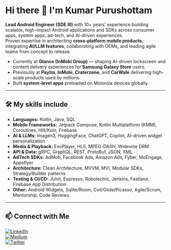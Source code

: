 # Hi there 👋 I'm Kumar Purushottam

**Lead Android Engineer (SDE III)** with 10+ years’ experience building scalable, high-impact Android applications and SDKs across consumer apps, system apps, ad-tech, and AI-driven experiences.  
Proven expertise in architecting **cross-platform mobile products**, integrating **AI/LLM features**, collaborating with OEMs, and leading agile teams from concept to release.

- Currently at **Glance (InMobi Group)** — shaping AI-driven lockscreen and content delivery experiences for **Samsung Galaxy Store** users.  
- Previously at **Paytm**, **InMobi**, **Craterzone**, and **CarWale** delivering high-scale products used by millions.  
- Built **system-level apps** preloaded on Motorola devices globally.  

---

## 🛠 My skills include
- **Languages:** Kotlin, Java, SQL  
- **Mobile Frameworks:** Jetpack Compose, Kotlin Multiplatform (KMM), Coroutines, Hilt/Koin, Firebase  
- **AI & LLMs:** Imagen3, HuggingFace, ChatGPT, Copilot, AI-driven widget personalization  
- **Media & Playback:** ExoPlayer, HLS, MPEG-DASH, Widevine DRM  
- **API & Data:** gRPC, GraphQL, REST, ProtoBuf, JSON, XML  
- **AdTech SDKs:** AdMob, Facebook Ads, Amazon Ads, Fyber, MoEngage, Appsflyer  
- **Architecture:** Clean Architecture, MVVM, MVI, Modular SDKs, Strategy/Builder patterns  
- **Testing & CI/CD:** JUnit, Espresso, Robolectric, Jenkins, Fastlane, Firebase App Distribution  
- **Other:** Android Widgets, Sqlite/Room, Coil/Glide/Picasso, Agile/Scrum, Mentorship, Code Reviews  

<!-- 
---
## 🚀 Featured Projects

### Glance AI Lockscreen ([Galaxy Store](https://www.businesswire.com/news/home/20250604735236/en/Glance-and-Samsung-Galaxy-Store-Partner-to-Redefine-Mobile-Commerce-Launching-a-New-AI-Shopping-Experience-for-Samsung-Users-in-US))
AI-generated art wallpapers & personalized try-on product imagery using Imagen3 + gRPC/CDN delivery.

### GlanceFolders ([Play Store](https://play.google.com/store/apps/dev?id=7123915605434477513&hl=en_IN))
4M+ active users, modular architecture, monetization boosts, in-house GraphQL SDK to reduce APK size.

### InMobi System Installer (Preloaded on Motorola Devices)
Secure IPC via AIDL for centralized installs across Glance preloads on Motorola global SKUs.

### Roposo Video Shopping ([Play Store](https://play.google.com/store/search?q=roposo&c=apps&hl=en))
KMM-shared business logic for Android/iOS; coordinated release cycles, UI revamp, and media stack.

### Paytm Recharge & Bill Payments ([Play Store](https://play.google.com/store/apps/details?id=net.one97.paytm&hl=en_IN))
Re-architected high-scale recharge flows, improved retention, migrated legacy Java to Kotlin.

---

## 🏆 Awards & Recognition
- **Avengers Award**
- **Bond007 Award**
- **Bond007 Award**

---

## 📅 Experience Timeline

**Lead Android Engineer — Glance (InMobi Group)** *(Jul 2023 – Present)*  
[Glance AI Lockscreen](https://www.businesswire.com/news/home/20250604735236/en/Glance-and-Samsung-Galaxy-Store-Partner-to-Redefine-Mobile-Commerce-Launching-a-New-AI-Shopping-Experience-for-Samsung-Users-in-US) | [Roposo Video Shopping](https://play.google.com/store/search?q=roposo&c=apps&hl=en)  

**Senior Android Engineer — InMobi (InMobi Group)** *(Aug 2021 – Jun 2023)*  
[GlanceFolders](https://play.google.com/store/apps/dev?id=7123915605434477513&hl=en_IN) | InMobi System Installer (Motorola)  

**SDE II — One97 Communications / Paytm** *(Apr 2017 – Jul 2021)*  
[Paytm App](https://play.google.com/store/apps/details?id=net.one97.paytm&hl=en_IN)  

**Android Engineer — Handygo Technologies** *(Dec 2016 – Apr 2017)*  
[BZ Delivery](https://play.google.com/store/apps/details?id=com.behtar.jindagi.behtarjindagi&hl=en)  

**Android Engineer — Craterzone Pvt Ltd** *(Jan 2015 – Nov 2016)*  
[Matchstix](https://matchstix.en.uptodown.com/android) | CarWale AutoBiz & Absure   -->

<!-- ---

## 📝 Blog & Knowledge Sharing
*(Add your Medium/blog links here if you start writing)*
- [Optimizing Android App Size with WebP Images](#)  
- [Guide to Foreground Services in Android 14](#)  
- [5 Kotlin Tips for a Cleaner Codebase](#)  
- [Exploring Pager in Jetpack Compose](#)  
- [Getting Started with Feature Flags on Android](#)  

---

## 🎓 Education
- **B.Tech – Computer Science** — Vivekanand Institute of Technology & Science, Ghaziabad  
- **Sr. Secondary High School** — Shree Ayyappa Public School, Bokaro  
- **High School** — DAV Public School, Rajrappa   -->

---

## 📫 Connect with Me
[![LinkedIn](https://img.shields.io/badge/LinkedIn-Profile-blue)](https://www.linkedin.com/in/kumar-purushottam-198788107)  
[![Medium](https://img.shields.io/badge/Medium-Articles-black)](#)  
[![Twitter](https://img.shields.io/badge/Twitter-Profile-blue)](#)  
